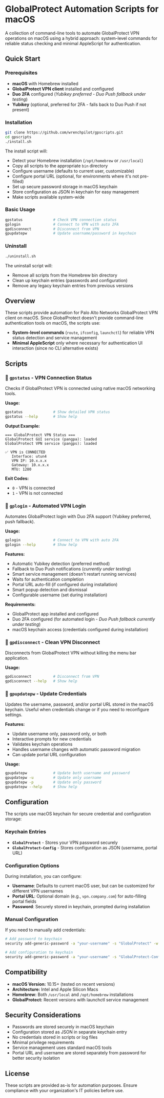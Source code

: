 # GlobalProtect Automation Scripts for macOS

A collection of command-line tools to automate GlobalProtect VPN operations on macOS using a hybrid approach: system-level commands for reliable status checking and minimal AppleScript for authentication.

## Quick Start

### Prerequisites

- **macOS** with Homebrew installed
- **GlobalProtect VPN client** installed and configured
- **Duo 2FA** configured (*Yubikey preferred - Duo Push fallback under testing*)
- **Yubikey** (optional, preferred for 2FA - falls back to Duo Push if not present)

### Installation

```bash
git clone https://github.com/wrenchpilot/gpscripts.git
cd gpscripts
./install.sh
```

The install script will:

- Detect your Homebrew installation (`/opt/homebrew` or `/usr/local`)
- Copy all scripts to the appropriate `bin` directory
- Configure username (defaults to current user, customizable)
- Configure portal URL (optional, for environments where it's not pre-filled)
- Set up secure password storage in macOS keychain
- Store configuration as JSON in keychain for easy management
- Make scripts available system-wide

### Basic Usage

```bash
gpstatus              # Check VPN connection status
gplogin               # Connect to VPN with auto 2FA
gpdisconnect          # Disconnect from VPN
gpupdatepw            # Update username/password in keychain
```

### Uninstall

```bash
./uninstall.sh
```

The uninstall script will:

- Remove all scripts from the Homebrew bin directory
- Clean up keychain entries (passwords and configuration)
- Remove any legacy keychain entries from previous versions

## Overview

These scripts provide automation for Palo Alto Networks GlobalProtect VPN client on macOS. Since GlobalProtect doesn't provide command-line authentication tools on macOS, the scripts use:

- **System-level commands** (`route`, `ifconfig`, `launchctl`) for reliable VPN status detection and service management
- **Minimal AppleScript** only where necessary for authentication UI interaction (since no CLI alternative exists)

## Scripts

### 📡 `gpstatus` - VPN Connection Status

Checks if GlobalProtect VPN is connected using native macOS networking tools.

**Usage:**

```bash
gpstatus              # Show detailed VPN status
gpstatus --help       # Show help
```

**Output Example:**

```text
=== GlobalProtect VPN Status ===
GlobalProtect GUI service (pangpa): loaded
GlobalProtect VPN service (pangps): loaded

✅ VPN is CONNECTED
   Interface: utun4
   VPN IP: 10.x.x.x
   Gateway: 10.x.x.x
   MTU: 1280
```

**Exit Codes:**

- `0` - VPN is connected
- `1` - VPN is not connected

### 🔐 `gplogin` - Automated VPN Login

Automates GlobalProtect login with Duo 2FA support (Yubikey preferred, push fallback).

**Usage:**

```bash
gplogin               # Connect to VPN with auto 2FA
gplogin --help        # Show help
```

**Features:**

- Automatic Yubikey detection (preferred method)
- Fallback to Duo Push notifications (*currently under testing*)
- Smart service management (doesn't restart running services)
- Waits for authentication completion
- Portal URL auto-fill (if configured during installation)
- Smart popup detection and dismissal
- Configurable username (set during installation)

**Requirements:**

- GlobalProtect app installed and configured
- Duo 2FA configured (for automated login - *Duo Push fallback currently under testing*)
- macOS keychain access (credentials configured during installation)

### 🔌 `gpdisconnect` - Clean VPN Disconnect

Disconnects from GlobalProtect VPN without killing the menu bar application.

**Usage:**

```bash
gpdisconnect          # Disconnect from VPN
gpdisconnect --help   # Show help
```

### 🔑 `gpupdatepw` - Update Credentials

Updates the username, password, and/or portal URL stored in the macOS keychain. Useful when credentials change or if you need to reconfigure settings.

**Features:**

- Update username only, password only, or both
- Interactive prompts for new credentials
- Validates keychain operations
- Handles username changes with automatic password migration
- Can update portal URL configuration

**Usage:**

```bash
gpupdatepw            # Update both username and password
gpupdatepw -u         # Update only username
gpupdatepw -p         # Update only password
gpupdatepw --help     # Show help
```

## Configuration

The scripts use macOS keychain for secure credential and configuration storage:

### Keychain Entries

- **`GlobalProtect`** - Stores your VPN password securely
- **`GlobalProtect-Config`** - Stores configuration as JSON (username, portal URL)

### Configuration Options

During installation, you can configure:

- **Username**: Defaults to current macOS user, but can be customized for different VPN usernames
- **Portal URL**: Optional domain (e.g., `vpn.company.com`) for auto-filling portal fields
- **Password**: Securely stored in keychain, prompted during installation

### Manual Configuration

If you need to manually add credentials:

```bash
# Add password to keychain
security add-generic-password -a "your-username" -s "GlobalProtect" -w "your-password"

# Add configuration to keychain  
security add-generic-password -a "your-username" -s "GlobalProtect-Config" -w '{"username":"your-username","portal_url":"vpn.company.com"}'
```

## Compatibility

- **macOS Version:** 10.15+ (tested on recent versions)
- **Architecture:** Intel and Apple Silicon Macs
- **Homebrew:** Both `/usr/local` and `/opt/homebrew` installations
- **GlobalProtect:** Recent versions with launchctl service management

## Security Considerations

- Passwords are stored securely in macOS keychain
- Configuration stored as JSON in separate keychain entry
- No credentials stored in scripts or log files
- Minimal privilege requirements
- Service management uses standard macOS tools
- Portal URL and username are stored separately from password for better security isolation

## License

These scripts are provided as-is for automation purposes. Ensure compliance with your organization's IT policies before use.
